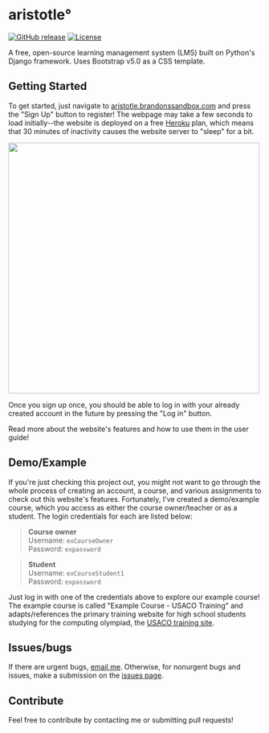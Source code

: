 # aristotle°

[![GitHub release](https://img.shields.io/github/release/dabslee/aristotle?include_prereleases=&sort=semver)](https://github.com/dabslee/aristotle/releases/)
[![License](https://img.shields.io/badge/License-Apache--2.0_License-blue)](#license)

A free, open-source learning management system (LMS) built on Python's Django framework. Uses Bootstrap v5.0 as a CSS template.

## Getting Started
To get started, just navigate to [aristotle.brandonssandbox.com](http://aristotle.brandonssandbox.com/) and press the "Sign Up" button to register! The webpage may take a few seconds to load initially--the website is deployed on a free [Heroku](https://www.heroku.com/) plan, which means that 30 minutes of inactivity causes the website server to "sleep" for a bit.

<img src="https://user-images.githubusercontent.com/15079552/131884718-9db5ec48-5882-466d-9979-f7eba75ed81b.png" width="500px">

Once you sign up once, you should be able to log in with your already created account in the future by pressing the "Log in" button.

Read more about the website's features and how to use them in the user guide!

## Demo/Example
If you're just checking this project out, you might not want to go through the whole process of creating an account, a course, and various assignments to check out this website's features. Fortunately, I've created a demo/example course, which you access as either the course owner/teacher or as a student. The login credentials for each are listed below:
> <b>Course owner</b><br>
> Username: `exCourseOwner`<br>
> Password: `expassword`

> <b>Student</b><br>
> Username: `exCourseStudent1`<br>
> Password: `expassword`

Just log in with one of the credentials above to explore our example course! The example course is called "Example Course - USACO Training" and adapts/references the primary training website for high school students studying for the computing olympiad, the [USACO training site](http://train.usaco.org/).

## Issues/bugs
If there are urgent bugs, [email me](mailto:brandon.sangmin.lee@gmail.com). Otherwise, for nonurgent bugs and issues, make a submission on the [issues page](https://github.com/dabslee/aristotle/issues).

## Contribute
Feel free to contribute by contacting me or submitting pull requests!
